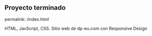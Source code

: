 ## Proyecto terminado

permalink: /index.html

HTML, JavScript, CSS. Sitio web de dp-eu.com con Responsive Design
